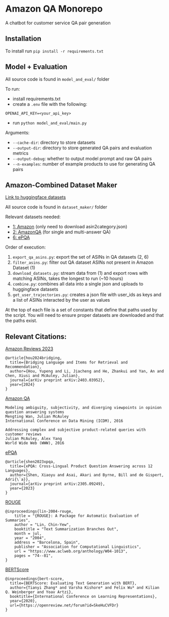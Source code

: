 # Amazon QA Monorepo

A chatbot for customer service QA pair generation

## Installation
To install run `pip install -r requirements.txt`

## Model + Evaluation

All source code is found in `model_and_eval/` folder

To run:
- install requirements.txt
- create a `.env` file with the following:
```
OPENAI_API_KEY=<your_api_key>
```
- run `python model_and_eval/main.py`

Arguments:

- `--cache-dir`: directory to store datasets
- `--output-dir`: directory to store generated QA pairs and evaluation metrics
- `--output-debug`: whether to output model prompt and raw QA pairs
- `--n-examples`: number of example products to use for generating QA pairs

## Amazon-Combined Dataset Maker
[Link to huggingface datasets](https://huggingface.co/datasets/randomath/Amazon-combined)

All source code is found in `dataset_maker/` folder

Relevant datasets needed:
- [1: Amazon](https://huggingface.co/datasets/McAuley-Lab/Amazon-Reviews-2023) (only need to download asin2category.json)
- [2: AmazonQA](https://cseweb.ucsd.edu/~jmcauley/datasets/amazon/qa/) (for single and multi-answer QA)
- [6: ePQA](https://github.com/amazon-science/contextual-product-qa)

Order of execution:
1. `export_qa_asins.py`: export the set of ASINs in QA datasets (2, 6)
2. `filter_asins.py`: filter out QA dataset ASINs not present in Amazon Dataset (1)
3. `download_datasets.py`: stream data from (1) and export rows with matching ASINs, takes the longest to run (~10 hours)
4. `combine.py`: combines all data into a single json and uploads to huggingface datasets
5. `get_user_trajectories.py`: creates a json file with user_ids as keys and a list of ASINs interacted by the user as values

At the top of each file is a set of constants that define that paths used by the script. You will need to ensure proper datasets are downloaded and that the paths exist. 

## Relevant Citations:
[Amazon Reviews 2023](https://huggingface.co/datasets/McAuley-Lab/Amazon-Reviews-2023)
```
@article{hou2024bridging,
  title={Bridging Language and Items for Retrieval and Recommendation},
  author={Hou, Yupeng and Li, Jiacheng and He, Zhankui and Yan, An and Chen, Xiusi and McAuley, Julian},
  journal={arXiv preprint arXiv:2403.03952},
  year={2024}
}
```
[Amazon QA](https://cseweb.ucsd.edu/~jmcauley/datasets/amazon/qa/)
```
Modeling ambiguity, subjectivity, and diverging viewpoints in opinion question answering systems
Mengting Wan, Julian McAuley
International Conference on Data Mining (ICDM), 2016

Addressing complex and subjective product-related queries with customer reviews
Julian McAuley, Alex Yang
World Wide Web (WWW), 2016
```
[ePQA](https://github.com/amazon-science/contextual-product-qa)
```
@article{shen2023xpqa,
  title={xPQA: Cross-Lingual Product Question Answering across 12 Languages},
  author={Shen, Xiaoyu and Asai, Akari and Byrne, Bill and de Gispert, Adri{\`a}},
  journal={arXiv preprint arXiv:2305.09249},
  year={2023}
}
```
[ROUGE](https://github.com/pltrdy/rouge)
```
@inproceedings{lin-2004-rouge,
    title = "{ROUGE}: A Package for Automatic Evaluation of Summaries",
    author = "Lin, Chin-Yew",
    booktitle = "Text Summarization Branches Out",
    month = jul,
    year = "2004",
    address = "Barcelona, Spain",
    publisher = "Association for Computational Linguistics",
    url = "https://www.aclweb.org/anthology/W04-1013",
    pages = "74--81",
}
```
[BERTScore](https://github.com/Tiiiger/bert_score)
```
@inproceedings{bert-score,
  title={BERTScore: Evaluating Text Generation with BERT},
  author={Tianyi Zhang* and Varsha Kishore* and Felix Wu* and Kilian Q. Weinberger and Yoav Artzi},
  booktitle={International Conference on Learning Representations},
  year={2020},
  url={https://openreview.net/forum?id=SkeHuCVFDr}
}
```